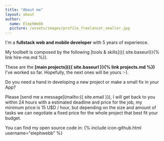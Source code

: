 ```yaml
---
title: "About me"
layout: about
author:
  name: ElephWebb
  picture: /assets/images/profile_freelancer_smaller.jpg
---
```


 I'm a **fullstack web and mobile developer** with 5 years of experience.

 My toolbelt is composed by the following [tools & skills]({{ site.baseurl}}{% link hire-me.md %}).
 
 These are the **[main projects]({{ site.baseurl }}{% link projects.md %})** I've worked so far. Hopefully, the next ones will be yours :-).

 Do you need a hand in developing a new project or make a small fix in your App? 

 Please [send me a message](mailto:{{ site.email }}), I will get back to you within 24 hours with a estimated deadline and price for the job, my minimum price is 15 U$D / hour, but depending on the size and amount of tasks we can negotiate a fixed price for the whole project that best fit your budget.

You can find my open source code in: {% include icon-github.html username="elephwebb" %}
